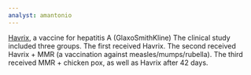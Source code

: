 ```yaml
---
analyst: amantonio
---
```


[Havrix](https://www.gsksource.com/pharma/content/dam/GlaxoSmithKline/US/en/Prescribing_Information/Havrix/pdf/HAVRIX.PDF), a vaccine for hepatitis A (GlaxoSmithKline) The clinical study included three groups. The first received Havrix. The second received Havrix + MMR (a vaccination against measles/mumps/rubella). The third received MMR + chicken pox, as well as Havrix after 42 days.
